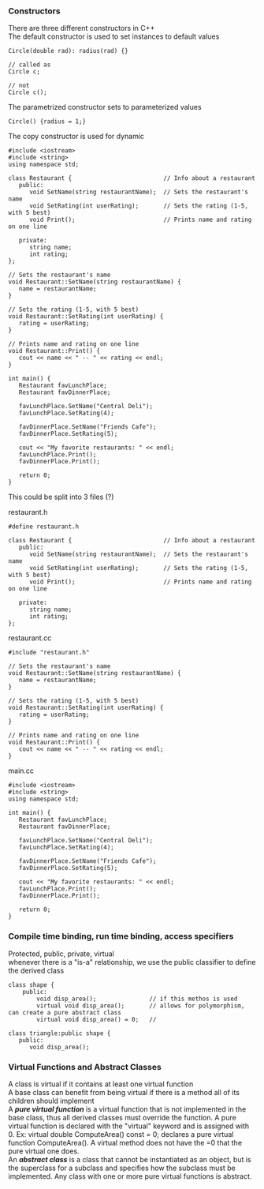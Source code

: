 ### Constructors
There are three different constructors in C++  
The default constructor is used to set instances to default values  
```
Circle(double rad): radius(rad) {}
```
```
// called as
Circle c;

// not
Circle c();
```
The parametrized constructor sets to parameterized values  
```
Circle() {radius = 1;}
```
The copy constructor is used for dynamic 

```
#include <iostream>
#include <string>
using namespace std;

class Restaurant {                          // Info about a restaurant
   public:
      void SetName(string restaurantName);  // Sets the restaurant's name
      void SetRating(int userRating);       // Sets the rating (1-5, with 5 best)
      void Print();                         // Prints name and rating on one line
   
   private:
      string name;
      int rating;
};

// Sets the restaurant's name
void Restaurant::SetName(string restaurantName) {
   name = restaurantName;
}

// Sets the rating (1-5, with 5 best)
void Restaurant::SetRating(int userRating) {
   rating = userRating;
}

// Prints name and rating on one line
void Restaurant::Print() {
   cout << name << " -- " << rating << endl;
}

int main() {
   Restaurant favLunchPlace;
   Restaurant favDinnerPlace;
   
   favLunchPlace.SetName("Central Deli");
   favLunchPlace.SetRating(4);
   
   favDinnerPlace.SetName("Friends Cafe");
   favDinnerPlace.SetRating(5);
   
   cout << "My favorite restaurants: " << endl;
   favLunchPlace.Print();
   favDinnerPlace.Print();
   
   return 0;
}
```

This could be split into 3 files (?)
  
restaurant.h
```
#define restaurant.h

class Restaurant {                          // Info about a restaurant
   public:
      void SetName(string restaurantName);  // Sets the restaurant's name
      void SetRating(int userRating);       // Sets the rating (1-5, with 5 best)
      void Print();                         // Prints name and rating on one line
   
   private:
      string name;
      int rating;
};
```
  
restaurant.cc
```
#include "restaurant.h"

// Sets the restaurant's name
void Restaurant::SetName(string restaurantName) {
   name = restaurantName;
}

// Sets the rating (1-5, with 5 best)
void Restaurant::SetRating(int userRating) {
   rating = userRating;
}

// Prints name and rating on one line
void Restaurant::Print() {
   cout << name << " -- " << rating << endl;
}
```
  
main.cc
```
#include <iostream>
#include <string>
using namespace std;

int main() {
   Restaurant favLunchPlace;
   Restaurant favDinnerPlace;
   
   favLunchPlace.SetName("Central Deli");
   favLunchPlace.SetRating(4);
   
   favDinnerPlace.SetName("Friends Cafe");
   favDinnerPlace.SetRating(5);
   
   cout << "My favorite restaurants: " << endl;
   favLunchPlace.Print();
   favDinnerPlace.Print();
   
   return 0;
}
```

### Compile time binding, run time binding, access specifiers
Protected, public, private, virtual  
whenever there is a "is-a" relationship, we use the public classifier to define the derived class

```
class shape {
	public:
		void disp_area();				// if this methos is used
      	virtual void disp_area();		// allows for polymorphism, can create a pure abstract class
		virtual void disp_area() = 0; 	// 

class triangle:public shape {
   public:
      void disp_area();
```

### Virtual Functions and Abstract Classes
A class is virtual if it contains at least one virtual function  
A base class can benefit from being virtual if there is a method all of its children should implement  
A ***pure virtual function*** is a virtual function that is not implemented in the base class, thus all derived classes must override the function. A pure virtual function is declared with the "virtual" keyword and is assigned with 0. Ex: virtual double ComputeArea() const = 0; declares a pure virtual function ComputeArea(). A virtual method does not have the =0 that the pure virtual one does.  
An ***abstract class*** is a class that cannot be instantiated as an object, but is the superclass for a subclass and specifies how the subclass must be implemented. Any class with one or more pure virtual functions is abstract.
